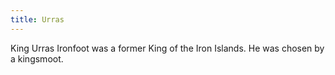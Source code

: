 ```yaml
---
title: Urras
---
```


King Urras Ironfoot was a former King of the Iron Islands. He was chosen by a kingsmoot.


